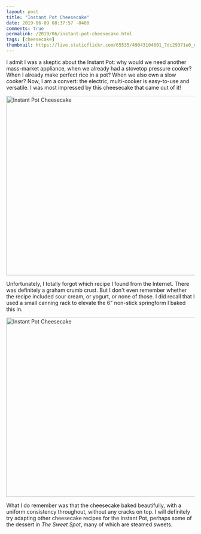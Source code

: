 ```yaml
---
layout: post
title: "Instant Pot Cheesecake"
date: 2019-06-09 08:37:57 -0400
comments: true
permalink: /2019/06/instant-pot-cheesecake.html
tags: [cheesecake]
thumbnail: https://live.staticflickr.com/65535/49043104601_7dc29371e0_q.jpg
---
```


I admit I was a skeptic about the Instant Pot: why would we need another mass-market
appliance, when we already had a stovetop pressure cooker? When I already make perfect 
rice in a pot? When we also own a slow cooker? Now, I am a convert: the electric,
multi-cooker is easy-to-use and versatile. I was most impressed by this cheesecake
that came out of it!

<a data-flickr-embed="true" href="https://www.flickr.com/photos/gnuf/49043104601/in/dateposted/" title="Instant Pot Cheesecake"><img src="https://live.staticflickr.com/65535/49043104601_7dc29371e0_z.jpg" width="640" height="480" alt="Instant Pot Cheesecake"></a><script async src="//embedr.flickr.com/assets/client-code.js" charset="utf-8"></script>

Unfortunately, I totally forgot which recipe I found from the Internet. There was 
definitely a graham crumb crust. But I don't even remember whether the recipe included
sour cream, or yogurt, or none of those. I did recall that I used a small canning rack
to elevate the 6" non-stick springform I baked this in.

<a data-flickr-embed="true" href="https://www.flickr.com/photos/gnuf/49042602683/in/photostream/" title="Instant Pot Cheesecake"><img src="https://live.staticflickr.com/65535/49042602683_f3c8d8da20_z.jpg" width="640" height="480" alt="Instant Pot Cheesecake"></a><script async src="//embedr.flickr.com/assets/client-code.js" charset="utf-8"></script>

What I do remember was that the cheesecake baked beautifully, with a uniform consistency
throughout, without any cracks on top. I will definitely try adapting other cheesecake
recipes for the Instant Pot, perhaps some of the dessert in _The Sweet Spot_, many of
which are steamed sweets.

